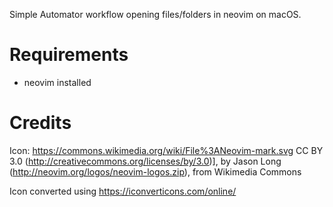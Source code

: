 Simple Automator workflow opening files/folders in neovim on macOS.

# Requirements
* neovim installed

# Credits

Icon: https://commons.wikimedia.org/wiki/File%3ANeovim-mark.svg CC BY 3.0 (http://creativecommons.org/licenses/by/3.0)], by Jason Long (http://neovim.org/logos/neovim-logos.zip), from Wikimedia Commons

Icon converted using https://iconverticons.com/online/

